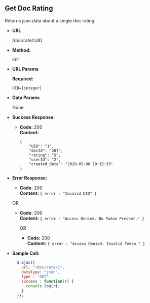 **Get Doc Rating**
----
  Returns json data about a single doc rating.

* **URL**

  /doc/rate/:UID

* **Method:**

  `GET`

*  **URL Params**

   **Required:**

   `UID=[integer]`

* **Data Params**

  None

* **Success Response:**

  * **Code:** 200 <br />
    **Content:**
    ```
    {
        "UID": "1",
        "docId": "287",
        "rating": "5",
        "userId": "2",
        "created_date": "2020-05-06 10:15:33"
    }
    ```

* **Error Response:**

  * **Code:** 200 <br />
    **Content:** `{ error : "Invalid UID" }`

  OR

  * **Code:** 200 <br />
    **Content:** `{ error : "Access Denied. No Token Present." }`

    OR

    * **Code:** 200 <br />
      **Content:** `{ error : "Access Denied. Invalid Token." }`

* **Sample Call:**

  ```javascript
    $.ajax({
      url: "/doc/rate/1",
      dataType: "json",
      type : "GET",
      success : function(r) {
        console.log(r);
      }
    });
  ```
